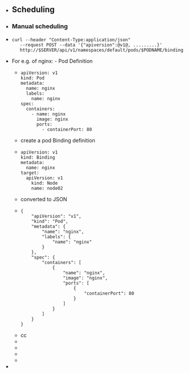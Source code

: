- ## Scheduling
- ### Manual scheduling
- ```
  curl --header "Content-Type:application/json" 
  	 --request POST --data '{"apiversion":@v1@, .........}'
  	 http://$SERVER/api/v1/namespaces/default/pods/$PODNAME/binding
  
  ```
- For e.g. of nginx: - Pod Definition
	- ```
	  apiVersion: v1
	  kind: Pod
	  metadata:
	    name: nginx
	    labels:
	      name: nginx
	  spec:
	    containers:
	      - name: nginx
	        image: nginx
	        ports:
	          - containerPort: 80
	  
	  ```
	- create a pod Binding definition
	- ```
	  apiVersion: v1
	  kind: Binding
	  metadata:
	    name: nginx
	  target:
	  	apiVersion: v1
	      kind: Node
	      name: node02
	  
	  ```
	- converted to JSON
	- ```
	  {
	      "apiVersion": "v1",
	      "kind": "Pod",
	      "metadata": {
	          "name": "nginx",
	          "labels": {
	              "name": "nginx"
	          }
	      },
	      "spec": {
	          "containers": [
	              {
	                  "name": "nginx",
	                  "image": "nginx",
	                  "ports": [
	                      {
	                          "containerPort": 80
	                      }
	                  ]
	              }
	          ]
	      }
	  }
	  
	  ```
	- cc
	-
	-
	-
	-
-